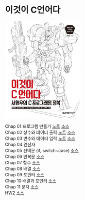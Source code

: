 <h1>이것이 C언어다</h1>

<p>
  <kbd><img src="./md/cover.jpg" width="250px"></kbd>
</p>

<p>
  Chap 01 프로그램 만들기 <a href="./md/chap-01/chap-01.md">노트</a> <a href="./src/chap-01">소스</a><br>
  Chap 02 상수와 데이터 출력 <a href="./md/chap-02/chap-02.md">노트</a> <a href="./src/chap-02">소스</a><br>
  Chap 03 변수와 데이터 입력 <a href="./md/chap-03/chap-03.md">노트</a> <a href="./src/chap-03">소스</a><br>
  Chap 04 연산자<br>
  Chap 05 선택문 (if, switch~case) <a href="./src/chap-05">소스</a><br>
  Chap 06 반복문 <a href="./src/chap-06">소스</a><br>
  Chap 07 함수 <a href="./src/chap-07">소스</a><br>
  Chap 08 배열 <a href="./src/chap-08">소스</a><br>
  Chap 09 포인터 <a href="./src/chap-09">소스</a><br>
  Chap 10 배열과 포인터 <a href="./src/chap-10">소스</a><br>
  Chap 11 문자 <a href="./src/chap-11">소스</a><br>
  HW2 <a href="./src/HW2">소스</a><br>
</p>
